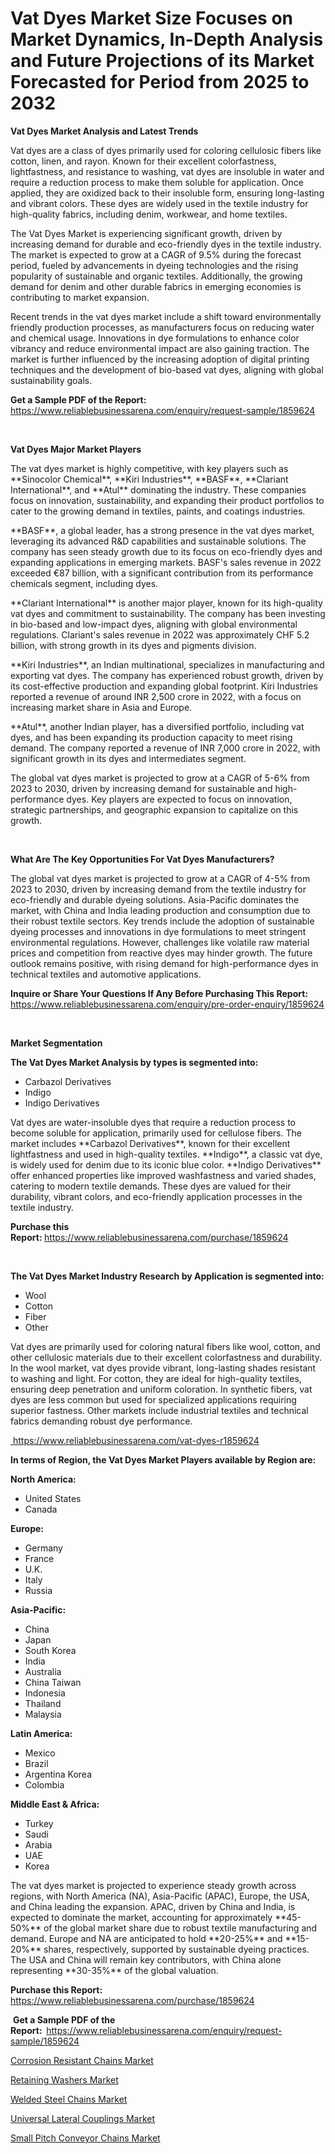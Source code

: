 <p><h1>Vat Dyes Market Size Focuses on Market Dynamics, In-Depth Analysis and Future Projections of its Market Forecasted for Period from 2025 to 2032</h1></p><p><strong>Vat Dyes Market Analysis and Latest Trends</strong></p>
<p><p>Vat dyes are a class of dyes primarily used for coloring cellulosic fibers like cotton, linen, and rayon. Known for their excellent colorfastness, lightfastness, and resistance to washing, vat dyes are insoluble in water and require a reduction process to make them soluble for application. Once applied, they are oxidized back to their insoluble form, ensuring long-lasting and vibrant colors. These dyes are widely used in the textile industry for high-quality fabrics, including denim, workwear, and home textiles.</p><p>The Vat Dyes Market is experiencing significant growth, driven by increasing demand for durable and eco-friendly dyes in the textile industry. The market is expected to grow at a CAGR of 9.5% during the forecast period, fueled by advancements in dyeing technologies and the rising popularity of sustainable and organic textiles. Additionally, the growing demand for denim and other durable fabrics in emerging economies is contributing to market expansion.</p><p>Recent trends in the vat dyes market include a shift toward environmentally friendly production processes, as manufacturers focus on reducing water and chemical usage. Innovations in dye formulations to enhance color vibrancy and reduce environmental impact are also gaining traction. The market is further influenced by the increasing adoption of digital printing techniques and the development of bio-based vat dyes, aligning with global sustainability goals.</p></p>
<p><strong>Get a Sample PDF of the Report:&nbsp;</strong> <a href="https://www.reliablebusinessarena.com/enquiry/request-sample/1859624?utm_campaign=1948&utm_medium=2&utm_source=Github&utm_content=ia&utm_term=24012025&utm_id=vat-dyes">https://www.reliablebusinessarena.com/enquiry/request-sample/1859624</a></p>
<p>&nbsp;</p>
<p><strong>Vat Dyes Major Market Players</strong></p>
<p><p>The vat dyes market is highly competitive, with key players such as **Sinocolor Chemical**, **Kiri Industries**, **BASF**, **Clariant International**, and **Atul** dominating the industry. These companies focus on innovation, sustainability, and expanding their product portfolios to cater to the growing demand in textiles, paints, and coatings industries.</p><p>**BASF**, a global leader, has a strong presence in the vat dyes market, leveraging its advanced R&D capabilities and sustainable solutions. The company has seen steady growth due to its focus on eco-friendly dyes and expanding applications in emerging markets. BASF's sales revenue in 2022 exceeded €87 billion, with a significant contribution from its performance chemicals segment, including dyes.</p><p>**Clariant International** is another major player, known for its high-quality vat dyes and commitment to sustainability. The company has been investing in bio-based and low-impact dyes, aligning with global environmental regulations. Clariant's sales revenue in 2022 was approximately CHF 5.2 billion, with strong growth in its dyes and pigments division.</p><p>**Kiri Industries**, an Indian multinational, specializes in manufacturing and exporting vat dyes. The company has experienced robust growth, driven by its cost-effective production and expanding global footprint. Kiri Industries reported a revenue of around INR 2,500 crore in 2022, with a focus on increasing market share in Asia and Europe.</p><p>**Atul**, another Indian player, has a diversified portfolio, including vat dyes, and has been expanding its production capacity to meet rising demand. The company reported a revenue of INR 7,000 crore in 2022, with significant growth in its dyes and intermediates segment.</p><p>The global vat dyes market is projected to grow at a CAGR of 5-6% from 2023 to 2030, driven by increasing demand for sustainable and high-performance dyes. Key players are expected to focus on innovation, strategic partnerships, and geographic expansion to capitalize on this growth.</p></p>
<p>&nbsp;</p>
<p><strong>What Are The Key Opportunities For Vat Dyes Manufacturers?</strong></p>
<p><p>The global vat dyes market is projected to grow at a CAGR of 4-5% from 2023 to 2030, driven by increasing demand from the textile industry for eco-friendly and durable dyeing solutions. Asia-Pacific dominates the market, with China and India leading production and consumption due to their robust textile sectors. Key trends include the adoption of sustainable dyeing processes and innovations in dye formulations to meet stringent environmental regulations. However, challenges like volatile raw material prices and competition from reactive dyes may hinder growth. The future outlook remains positive, with rising demand for high-performance dyes in technical textiles and automotive applications.</p></p>
<p><strong>Inquire or Share Your Questions If Any Before Purchasing This Report:</strong> <a href="https://www.reliablebusinessarena.com/enquiry/pre-order-enquiry/1859624?utm_campaign=1948&utm_medium=2&utm_source=Github&utm_content=ia&utm_term=24012025&utm_id=vat-dyes">https://www.reliablebusinessarena.com/enquiry/pre-order-enquiry/1859624</a></p>
<p>&nbsp;</p>
<p><strong>Market Segmentation</strong></p>
<p><strong>The Vat Dyes Market Analysis by types is segmented into:</strong></p>
<p><ul><li>Carbazol Derivatives</li><li>Indigo</li><li>Indigo Derivatives</li></ul></p>
<p><p>Vat dyes are water-insoluble dyes that require a reduction process to become soluble for application, primarily used for cellulose fibers. The market includes **Carbazol Derivatives**, known for their excellent lightfastness and used in high-quality textiles. **Indigo**, a classic vat dye, is widely used for denim due to its iconic blue color. **Indigo Derivatives** offer enhanced properties like improved washfastness and varied shades, catering to modern textile demands. These dyes are valued for their durability, vibrant colors, and eco-friendly application processes in the textile industry.</p></p>
<p><strong>Purchase this Report:&nbsp;</strong><a href="https://www.reliablebusinessarena.com/purchase/1859624?utm_campaign=1948&utm_medium=2&utm_source=Github&utm_content=ia&utm_term=24012025&utm_id=vat-dyes">https://www.reliablebusinessarena.com/purchase/1859624</a></p>
<p>&nbsp;</p>
<p><strong>The Vat Dyes Market Industry Research by Application is segmented into:</strong></p>
<p><ul><li>Wool</li><li>Cotton</li><li>Fiber</li><li>Other</li></ul></p>
<p><p>Vat dyes are primarily used for coloring natural fibers like wool, cotton, and other cellulosic materials due to their excellent colorfastness and durability. In the wool market, vat dyes provide vibrant, long-lasting shades resistant to washing and light. For cotton, they are ideal for high-quality textiles, ensuring deep penetration and uniform coloration. In synthetic fibers, vat dyes are less common but used for specialized applications requiring superior fastness. Other markets include industrial textiles and technical fabrics demanding robust dye performance.</p></p>
<p><a href="https://www.reliablebusinessarena.com/vat-dyes-r1859624?utm_campaign=1948&utm_medium=2&utm_source=Github&utm_content=ia&utm_term=24012025&utm_id=vat-dyes">&nbsp;https://www.reliablebusinessarena.com/vat-dyes-r1859624</a></p>
<p><strong>In terms of Region, the Vat Dyes Market Players available by Region are:</strong></p>
<p>
    <p> <strong> North America: </strong>
        <ul>
            <li>United States</li>
            <li>Canada</li>
        </ul>
        </p> 
    <p> <strong> Europe: </strong>
        <ul>
            <li>Germany</li>
            <li>France</li>
            <li>U.K.</li>
            <li>Italy</li>
            <li>Russia</li>
        </ul>
        </p> 
    <p> <strong> Asia-Pacific: </strong>
        <ul>
            <li>China</li>
            <li>Japan</li>
            <li>South Korea</li>
            <li>India</li>
            <li>Australia</li>
            <li>China Taiwan</li>
            <li>Indonesia</li>
            <li>Thailand</li>
            <li>Malaysia</li>
        </ul>
        </p> 
    <p> <strong> Latin America: </strong>
        <ul>
            <li>Mexico</li>
            <li>Brazil</li>
            <li>Argentina Korea</li>
            <li>Colombia</li>
        </ul>
        </p> 
    <p> <strong> Middle East & Africa: </strong>
        <ul>
            <li>Turkey</li>
            <li>Saudi</li>
            <li>Arabia</li>
            <li>UAE</li>
            <li>Korea</li>
        </ul>
    </p>
    </p>
<p><p>The vat dyes market is projected to experience steady growth across regions, with North America (NA), Asia-Pacific (APAC), Europe, the USA, and China leading the expansion. APAC, driven by China and India, is expected to dominate the market, accounting for approximately **45-50%** of the global market share due to robust textile manufacturing and demand. Europe and NA are anticipated to hold **20-25%** and **15-20%** shares, respectively, supported by sustainable dyeing practices. The USA and China will remain key contributors, with China alone representing **30-35%** of the global valuation.</p></p>
<p><strong>Purchase this Report: </strong><a href="https://www.reliablebusinessarena.com/purchase/1859624?utm_campaign=1948&utm_medium=2&utm_source=Github&utm_content=ia&utm_term=24012025&utm_id=vat-dyes">https://www.reliablebusinessarena.com/purchase/1859624</a></p>
<p>&nbsp;<strong>Get a Sample PDF of the Report:&nbsp;&nbsp;</strong><a href="https://www.reliablebusinessarena.com/enquiry/request-sample/1859624?utm_campaign=1948&utm_medium=2&utm_source=Github&utm_content=ia&utm_term=24012025&utm_id=vat-dyes">https://www.reliablebusinessarena.com/enquiry/request-sample/1859624</a></p>
<p><strong></strong></p>
<p><p><a href="https://www.linkedin.com/pulse/strategic-analysis-corrosion-resistant-chains-market-2025-2032-f1egf?utm_campaign=1948&utm_medium=2&utm_source=Github&utm_content=ia&utm_term=24012025&utm_id=vat-dyes">Corrosion Resistant Chains Market</a></p><p><a href="https://www.linkedin.com/pulse/retaining-washers-market-report-offers-financial-analysis-major-h1bcf?utm_campaign=1948&utm_medium=2&utm_source=Github&utm_content=ia&utm_term=24012025&utm_id=vat-dyes">Retaining Washers Market</a></p><p><a href="https://www.linkedin.com/pulse/welded-steel-chains-analysis-highlights-key-growth-forecasts-hynff?utm_campaign=1948&utm_medium=2&utm_source=Github&utm_content=ia&utm_term=24012025&utm_id=vat-dyes">Welded Steel Chains Market</a></p><p><a href="https://www.linkedin.com/pulse/how-universal-lateral-couplings-market-projected-soar-size-3ervf?utm_campaign=1948&utm_medium=2&utm_source=Github&utm_content=ia&utm_term=24012025&utm_id=vat-dyes">Universal Lateral Couplings Market</a></p><p><a href="https://www.linkedin.com/pulse/small-pitch-conveyor-chains-market-dynamics-future-growth-ifm1f?utm_campaign=1948&utm_medium=2&utm_source=Github&utm_content=ia&utm_term=24012025&utm_id=vat-dyes">Small Pitch Conveyor Chains Market</a></p></p>